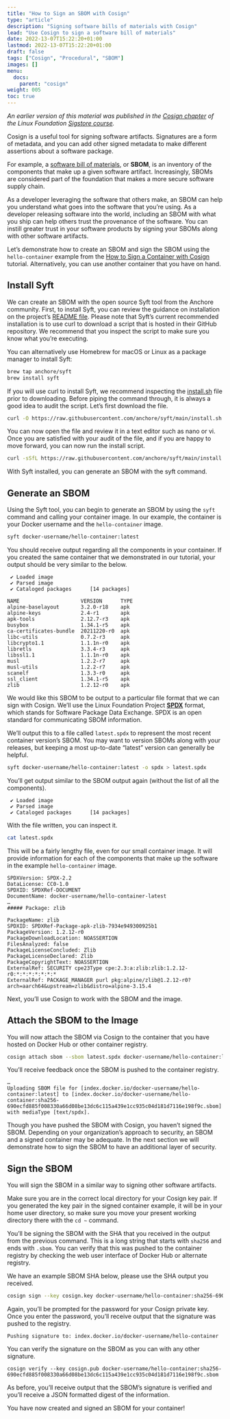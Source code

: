 ```yaml
---
title: "How to Sign an SBOM with Cosign"
type: "article"
description: "Signing software bills of materials with Cosign"
lead: "Use Cosign to sign a software bill of materials"
date: 2022-13-07T15:22:20+01:00
lastmod: 2022-13-07T15:22:20+01:00
draft: false
tags: ["Cosign", "Procedural", "SBOM"]
images: []
menu:
  docs:
    parent: "cosign"
weight: 005
toc: true
---
```


_An earlier version of this material was published in the [Cosign chapter](https://learning.edx.org/course/course-v1:LinuxFoundationX+LFS182x+2T2022/block-v1:LinuxFoundationX+LFS182x+2T2022+type@sequential+block@204b98f35bca48c194d1868e0356bef1/block-v1:LinuxFoundationX+LFS182x+2T2022+type@vertical+block@2f0ad9cb8f124a39ab555ac8bf1a114c) of the Linux Foundation [Sigstore course](https://learning.edx.org/course/course-v1:LinuxFoundationX+LFS182x+2T2022/home)._

Cosign is a useful tool for signing software artifacts. Signatures are a form of metadata, and you can add other signed metadata to make different assertions about a software package. 

For example, a [software bill of materials](https://www.cisa.gov/sbom), or **SBOM**, is an inventory of the components that make up a given software artifact. Increasingly, SBOMs are considered part of the foundation that makes a more secure software supply chain. 

As a developer leveraging the software that others make, an SBOM can help you understand what goes into the software that you’re using. As a developer releasing software into the world, including an SBOM with what you ship can help others trust the provenance of the software. You can instill greater trust in your software products by signing your SBOMs along with other software artifacts. 

Let’s demonstrate how to create an SBOM and sign the SBOM using the `hello-container` example from the [How to Sign a Container with Cosign](/open-source/sigstore/cosign/how-to-sign-a-container-with-cosign/) tutorial. Alternatively, you can use another container that you have on hand.

## Install Syft

We can create an SBOM with the open source Syft tool from the Anchore community. First, to install Syft, you can review the guidance on installation on the project’s [README file](https://github.com/anchore/syft#installation). Please note that Syft’s current recommended installation is to use curl to download a script that is hosted in their GitHub repository. We recommend that you inspect the script to make sure you know what you’re executing.

You can alternatively use Homebrew for macOS or Linux as a package manager to install Syft:

```sh
brew tap anchore/syft
brew install syft
```

If you will use curl to install Syft, we recommend inspecting the [install.sh](https://github.com/anchore/syft/blob/main/install.sh) file prior to downloading. Before piping the command through, it is always a good idea to audit the script. Let’s first download the file.

```sh
curl -O https://raw.githubusercontent.com/anchore/syft/main/install.sh
```

You can now open the file and review it in a text editor such as nano or vi. Once you are satisfied with your audit of the file, and if you are happy to move forward, you can now run the install script. 

```sh
curl -sSfL https://raw.githubusercontent.com/anchore/syft/main/install.sh | sh -s -- -b /usr/local/bin
```

With Syft installed, you can generate an SBOM with the syft command. 

## Generate an SBOM

Using the Syft tool, you can begin to generate an SBOM by using the `syft` command and calling your container image. In our example, the container is your Docker username and the `hello-container` image. 

```sh
syft docker-username/hello-container:latest
```

You should receive output regarding all the components in your container. If you created the same container that we demonstrated in our tutorial, your output should be very similar to the below. 

```
 ✔ Loaded image            
 ✔ Parsed image            
 ✔ Cataloged packages      [14 packages]

NAME                    VERSION      TYPE
alpine-baselayout       3.2.0-r18    apk   
alpine-keys             2.4-r1       apk   
apk-tools               2.12.7-r3    apk   
busybox                 1.34.1-r5    apk   
ca-certificates-bundle  20211220-r0  apk   
libc-utils              0.7.2-r3     apk   
libcrypto1.1            1.1.1n-r0    apk   
libretls                3.3.4-r3     apk   
libssl1.1               1.1.1n-r0    apk   
musl                    1.2.2-r7     apk   
musl-utils              1.2.2-r7     apk   
scanelf                 1.3.3-r0     apk   
ssl_client              1.34.1-r5    apk   
zlib                    1.2.12-r0    apk   
```

We would like this SBOM to be output to a particular file format that we can sign with Cosign. We’ll use the Linux Foundation Project **[SPDX](https://spdx.dev/)** format, which stands for Software Package Data Exchange. SPDX is an open standard for communicating SBOM information. 

We’ll output this to a file called `latest.spdx` to represent the most recent container version’s SBOM. You may want to version SBOMs along with your releases, but keeping a most up-to-date “latest” version can generally be helpful. 

```sh
syft docker-username/hello-container:latest -o spdx > latest.spdx
```

You’ll get output similar to the SBOM output again (without the list of all the components).

```
 ✔ Loaded image            
 ✔ Parsed image            
 ✔ Cataloged packages      [14 packages]
```

With the file written, you can inspect it.

```sh
cat latest.spdx
```

This will be a fairly lengthy file, even for our small container image. It will provide information for each of the components that make up the software in the example `hello-container` image. 

```
SPDXVersion: SPDX-2.2
DataLicense: CC0-1.0
SPDXID: SPDXRef-DOCUMENT
DocumentName: docker-username/hello-container-latest
…
##### Package: zlib

PackageName: zlib
SPDXID: SPDXRef-Package-apk-zlib-7934e949300925b1
PackageVersion: 1.2.12-r0
PackageDownloadLocation: NOASSERTION
FilesAnalyzed: false
PackageLicenseConcluded: Zlib
PackageLicenseDeclared: Zlib
PackageCopyrightText: NOASSERTION
ExternalRef: SECURITY cpe23Type cpe:2.3:a:zlib:zlib:1.2.12-r0:*:*:*:*:*:*:*
ExternalRef: PACKAGE_MANAGER purl pkg:alpine/zlib@1.2.12-r0?arch=aarch64&upstream=zlib&distro=alpine-3.15.4
```

Next, you’ll use Cosign to work with the SBOM and the image.

## Attach the SBOM to the Image

You will now attach the SBOM via Cosign to the container that you have hosted on Docker Hub or other container registry.

```sh
cosign attach sbom --sbom latest.spdx docker-username/hello-container:latest
```

You’ll receive feedback once the SBOM is pushed to the container registry.

```
…
Uploading SBOM file for [index.docker.io/docker-username/hello-container:latest] to [index.docker.io/docker-username/hello-container:sha256-690ecfd885f008330a66d08be13dc6c115a439e1cc935c04d181d7116e198f9c.sbom] with mediaType [text/spdx].
```

Though you have pushed the SBOM with Cosign, you haven’t signed the SBOM. Depending on your organization’s approach to security, an SBOM and a signed container may be adequate. In the next section we will demonstrate how to sign the SBOM to have an additional layer of security.

## Sign the SBOM

You will sign the SBOM in a similar way to signing other software artifacts. 

Make sure you are in the correct local directory for your Cosign key pair. If you generated the key pair in the signed container example, it will be in your home user directory, so make sure you move your present working directory there with the `cd ~` command.

You’ll be signing the SBOM with the SHA that you received in the output from the previous command. This is a long string that starts with `sha256` and ends with `.sbom`. You can verify that this was pushed to the container registry by checking the web user interface of Docker Hub or alternate registry. 

We have an example SBOM SHA below, please use the SHA output you received.

```sh
cosign sign --key cosign.key docker-username/hello-container:sha256-690ecfd885f008330a66d08be13dc6c115a439e1cc935c04d181d7116e198f9c.sbom
```

Again, you’ll be prompted for the password for your Cosign private key. Once you enter the password, you’ll receive output that the signature was pushed to the registry.

```
Pushing signature to: index.docker.io/docker-username/hello-container
```

You can verify the signature on the SBOM as you can with any other signature.

```
cosign verify --key cosign.pub docker-username/hello-container:sha256-690ecfd885f008330a66d08be13dc6c115a439e1cc935c04d181d7116e198f9c.sbom
```

As before, you’ll receive output that the SBOM’s signature is verified and you’ll receive a JSON formatted digest of the information. 

You have now created and signed an SBOM for your container!
